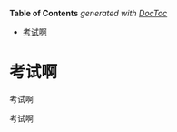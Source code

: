 <!-- START doctoc generated TOC please keep comment here to allow auto update -->
<!-- DON'T EDIT THIS SECTION, INSTEAD RE-RUN doctoc TO UPDATE -->
**Table of Contents**  *generated with [DocToc](https://github.com/thlorenz/doctoc)*

- [考试啊](#%E8%80%83%E8%AF%95%E5%95%8A)

<!-- END doctoc generated TOC please keep comment here to allow auto update -->

# 考试啊

考试啊

考试啊